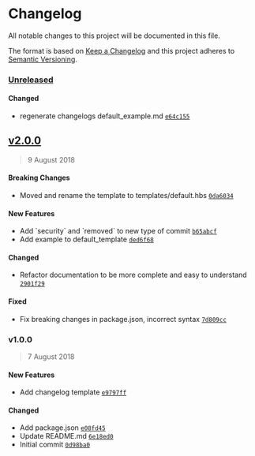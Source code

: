 # Changelog
All notable changes to this project will be documented in this file.

The format is based on [Keep a Changelog](http://keepachangelog.com/en/1.0.0/)
and this project adheres to [Semantic Versioning](http://semver.org/spec/v2.0.0.html).

### [Unreleased](https://github.com/Jno21/changelog-generator/compare/v2.0.0...HEAD)

#### Changed

- regenerate changelogs default_example.md [`e64c155`](https://github.com/Jno21/changelog-generator/commit/e64c1550ba4ffcdf7035cf5e358d2ca4e03707a5)

## [v2.0.0](https://github.com/Jno21/changelog-generator/compare/v1.0.0...v2.0.0)
> 9 August 2018

#### Breaking Changes

- Moved and rename the template to templates/default.hbs [`0da6034`](https://github.com/Jno21/changelog-generator/commit/0da603458b189cc17c7e74a16eebc5557ca86999)

#### New Features

- Add &#x60;security&#x60; and &#x60;removed&#x60; to new type of commit [`b65abcf`](https://github.com/Jno21/changelog-generator/commit/b65abcf0dc90c7347379520569163d530bfffa37)
- Add example to default_template [`ded6f68`](https://github.com/Jno21/changelog-generator/commit/ded6f6873e396c7b18d71e52ad7e298071d7ff7e)

#### Changed

- Refactor documentation to be more complete and easy to understand [`2901f29`](https://github.com/Jno21/changelog-generator/commit/2901f2940bb79e2b6040ccf7b18802e710457043)

#### Fixed

- Fix breaking changes in package.json, incorrect syntax [`7d809cc`](https://github.com/Jno21/changelog-generator/commit/7d809cc74140446a5972fe1e0cd7991de11f104d)

### v1.0.0
> 7 August 2018

#### New Features

- Add changelog template [`e9797ff`](https://github.com/Jno21/changelog-generator/commit/e9797ff5e8a914a03f7f38dbc138353195023ff7)

#### Changed

- Add package.json [`e08fd45`](https://github.com/Jno21/changelog-generator/commit/e08fd45ba9695927dcf3088b89c9c884a74da589)
- Update README.md [`6e18ed0`](https://github.com/Jno21/changelog-generator/commit/6e18ed0f6306b02b7d665113ff1bdd7325a39570)
- Initial commit [`0d98ba0`](https://github.com/Jno21/changelog-generator/commit/0d98ba00b39ca87c873dc30f459bdbd20bfa287a)
